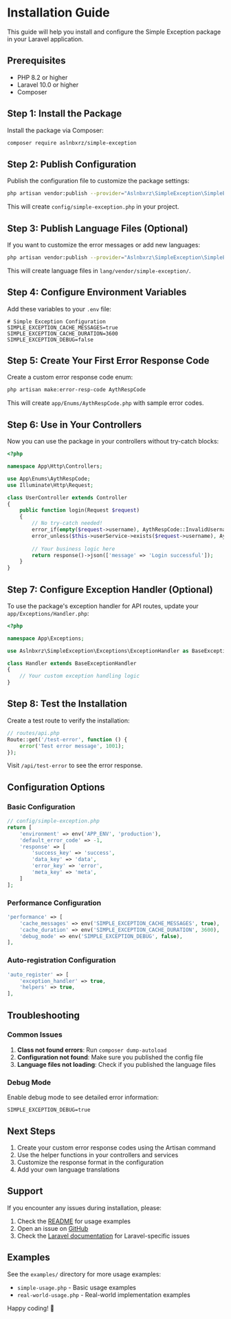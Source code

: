 # Installation Guide

This guide will help you install and configure the Simple Exception package in your Laravel application.

## Prerequisites

- PHP 8.2 or higher
- Laravel 10.0 or higher
- Composer

## Step 1: Install the Package

Install the package via Composer:

```bash
composer require aslnbxrz/simple-exception
```

## Step 2: Publish Configuration

Publish the configuration file to customize the package settings:

```bash
php artisan vendor:publish --provider="Aslnbxrz\SimpleException\SimpleExceptionServiceProvider" --tag="simple-exception-config"
```

This will create `config/simple-exception.php` in your project.

## Step 3: Publish Language Files (Optional)

If you want to customize the error messages or add new languages:

```bash
php artisan vendor:publish --provider="Aslnbxrz\SimpleException\SimpleExceptionServiceProvider" --tag="simple-exception-lang"
```

This will create language files in `lang/vendor/simple-exception/`.

## Step 4: Configure Environment Variables

Add these variables to your `.env` file:

```env
# Simple Exception Configuration
SIMPLE_EXCEPTION_CACHE_MESSAGES=true
SIMPLE_EXCEPTION_CACHE_DURATION=3600
SIMPLE_EXCEPTION_DEBUG=false
```

## Step 5: Create Your First Error Response Code

Create a custom error response code enum:

```bash
php artisan make:error-resp-code AythRespCode
```

This will create `app/Enums/AythRespCode.php` with sample error codes.

## Step 6: Use in Your Controllers

Now you can use the package in your controllers without try-catch blocks:

```php
<?php

namespace App\Http\Controllers;

use App\Enums\AythRespCode;
use Illuminate\Http\Request;

class UserController extends Controller
{
    public function login(Request $request)
    {
        // No try-catch needed!
        error_if(empty($request->username), AythRespCode::InvalidUsername);
        error_unless($this->userService->exists($request->username), AythRespCode::UserNotFound);
        
        // Your business logic here
        return response()->json(['message' => 'Login successful']);
    }
}
```

## Step 7: Configure Exception Handler (Optional)

To use the package's exception handler for API routes, update your `app/Exceptions/Handler.php`:

```php
<?php

namespace App\Exceptions;

use Aslnbxrz\SimpleException\Exceptions\ExceptionHandler as BaseExceptionHandler;

class Handler extends BaseExceptionHandler
{
    // Your custom exception handling logic
}
```

## Step 8: Test the Installation

Create a test route to verify the installation:

```php
// routes/api.php
Route::get('/test-error', function () {
    error('Test error message', 1001);
});
```

Visit `/api/test-error` to see the error response.

## Configuration Options

### Basic Configuration

```php
// config/simple-exception.php
return [
    'environment' => env('APP_ENV', 'production'),
    'default_error_code' => -1,
    'response' => [
        'success_key' => 'success',
        'data_key' => 'data',
        'error_key' => 'error',
        'meta_key' => 'meta',
    ]
];
```

### Performance Configuration

```php
'performance' => [
    'cache_messages' => env('SIMPLE_EXCEPTION_CACHE_MESSAGES', true),
    'cache_duration' => env('SIMPLE_EXCEPTION_CACHE_DURATION', 3600),
    'debug_mode' => env('SIMPLE_EXCEPTION_DEBUG', false),
],
```

### Auto-registration Configuration

```php
'auto_register' => [
    'exception_handler' => true,
    'helpers' => true,
],
```

## Troubleshooting

### Common Issues

1. **Class not found errors**: Run `composer dump-autoload`
2. **Configuration not found**: Make sure you published the config file
3. **Language files not loading**: Check if you published the language files

### Debug Mode

Enable debug mode to see detailed error information:

```env
SIMPLE_EXCEPTION_DEBUG=true
```

## Next Steps

1. Create your custom error response codes using the Artisan command
2. Use the helper functions in your controllers and services
3. Customize the response format in the configuration
4. Add your own language translations

## Support

If you encounter any issues during installation, please:

1. Check the [README](README.md) for usage examples
2. Open an issue on [GitHub](https://github.com/aslnbxrz/simple-exception/issues)
3. Check the [Laravel documentation](https://laravel.com/docs) for Laravel-specific issues

## Examples

See the `examples/` directory for more usage examples:

- `simple-usage.php` - Basic usage examples
- `real-world-usage.php` - Real-world implementation examples

Happy coding! 🚀